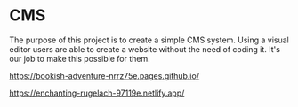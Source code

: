 # CMS

The purpose of this project is to create a simple CMS system. Using a visual editor users are able to create a website without the need of coding it. It's our job to make this possible for them.
 
https://bookish-adventure-nrrz75e.pages.github.io/

https://enchanting-rugelach-97119e.netlify.app/